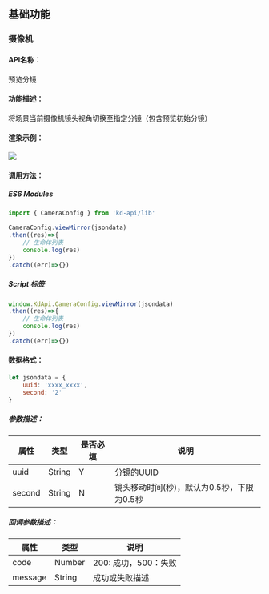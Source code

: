 <!--
 * @Author: your name
 * @Date: 2022-3-30 14:32:54
 * @LastEditTime: 2022-04-15 10:37:46
 * @LastEditors: Please set LastEditors
 * @Description: 打开koroFileHeader查看配置 进行设置: https://github.com/OBKoro1/koro1FileHeader/wiki/%E9%85%8D%E7%BD%AE
 * @FilePath: /KD-API-DOCS/public/md/api/获取场景列表.md
-->
## 基础功能
### 摄像机

#### API名称：
预览分镜
#### 功能描述：

将场景当前摄像机镜头视角切换至指定分镜（包含预览初始分镜）

#### 渲染示例：
![](../../image/example/预览分镜.webp)
#### 调用方法：

##### ES6 Modules
``` javascript
import { CameraConfig } from 'kd-api/lib'

CameraConfig.viewMirror(jsondata)
.then((res)=>{
    // ⽣命体列表
    console.log(res)
})
.catch((err)=>{})
```

##### Script 标签
``` javascript
window.KdApi.CameraConfig.viewMirror(jsondata)
.then((res)=>{
    // ⽣命体列表
    console.log(res)
})
.catch((err)=>{})
```

#### 数据格式：

```javascript
let jsondata = {
    uuid: 'xxxx_xxxx',
    second: '2'
}
```
##### 参数描述：

| 属性    | 类型            | 是否必填 | 说明      |
| ------- |---------------|------|---------|
| uuid    | String | Y  | 分镜的UUID |
| second    | String | N    | 镜头移动时间(秒)，默认为0.5秒，下限为0.5秒 |

##### 回调参数描述：
| 属性    | 类型   | 说明                     |
| ------- | ------ | ------------------------ |
| code | Number | 200: 成功，500：失败        |
| message | String | 成功或失败描述        |
